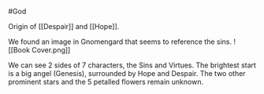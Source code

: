 #God

Origin of [[Despair]] and [[Hope]].

We found an image in Gnomengard that seems to reference the sins.
![[Book Cover.png]]

We can see 2 sides of 7 characters, the Sins and Virtues.
The brightest start is a big angel (Genesis), surrounded by Hope and Despair.
The two other prominent stars and the 5 petalled flowers remain unknown.